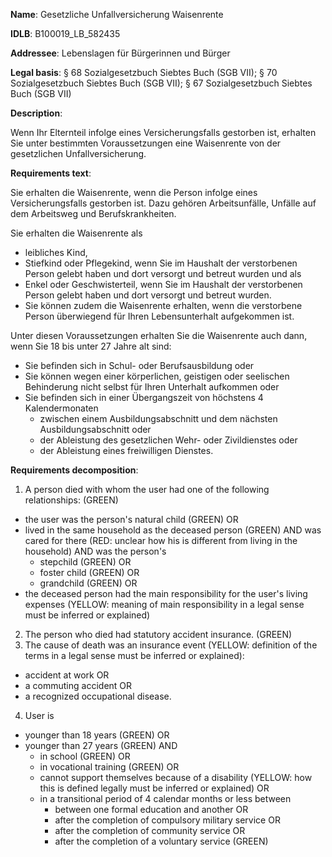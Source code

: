 <b>Name</b>: Gesetzliche Unfallversicherung Waisenrente

<b>IDLB</b>: B100019_LB_582435

<b>Addressee</b>: Lebenslagen für Bürgerinnen und Bürger

<b>Legal basis</b>: § 68 Sozialgesetzbuch Siebtes Buch (SGB VII); § 70 Sozialgesetzbuch Siebtes Buch (SGB VII); § 67 Sozialgesetzbuch Siebtes Buch (SGB VII)

<b>Description</b>: 

Wenn Ihr Elternteil infolge eines Versicherungsfalls gestorben ist, erhalten
Sie unter bestimmten Voraussetzungen eine Waisenrente von der gesetzlichen
Unfallversicherung.

<b>Requirements text</b>:

Sie erhalten die Waisenrente, wenn die Person infolge eines Versicherungsfalls
gestorben ist. Dazu gehören Arbeitsunfälle, Unfälle auf dem Arbeitsweg und
Berufskrankheiten.

Sie erhalten die Waisenrente als

  * leibliches Kind,
  * Stiefkind oder Pflegekind, wenn Sie im Haushalt der verstorbenen Person gelebt haben und dort versorgt und betreut wurden und als
  * Enkel oder Geschwisterteil, wenn Sie im Haushalt der verstorbenen Person gelebt haben und dort versorgt und betreut wurden.
  * Sie können zudem die Waisenrente erhalten, wenn die verstorbene Person überwiegend für Ihren Lebensunterhalt aufgekommen ist.

Unter diesen Voraussetzungen erhalten Sie die Waisenrente auch dann, wenn Sie
18 bis unter 27 Jahre alt sind:

  * Sie befinden sich in Schul- oder Berufsausbildung oder
  * Sie können wegen einer körperlichen, geistigen oder seelischen Behinderung nicht selbst für Ihren Unterhalt aufkommen oder
  * Sie befinden sich in einer Übergangszeit von höchstens 4 Kalendermonaten 
    * zwischen einem Ausbildungsabschnitt und dem nächsten Ausbildungsabschnitt oder
    * der Ableistung des gesetzlichen Wehr- oder Zivildienstes oder
    * der Ableistung eines freiwilligen Dienstes.

<b>Requirements decomposition</b>:

1. A person died with whom the user had one of the following relationships: (GREEN)
  - the user was the person's natural child (GREEN) OR
  - lived in the same household as the deceased person (GREEN) AND was cared for there (RED: unclear how his is different from living in the household) AND was the person's
    - stepchild (GREEN) OR 
    - foster child (GREEN) OR 
    - grandchild (GREEN) OR
  - the deceased person had the main responsibility for the user's living expenses (YELLOW: meaning of main responsibility in a legal sense must be inferred or explained)
2. The person who died had statutory accident insurance. (GREEN)
3. The cause of death was an insurance event (YELLOW: definition of the terms in a legal sense must be inferred or explained):
  - accident at work OR 
  - a commuting accident OR
  - a recognized occupational disease.
4. User is 
  - younger than 18 years (GREEN) OR
  - younger than 27 years (GREEN) AND
    - in school (GREEN) OR
    - in vocational training (GREEN) OR
    - cannot support themselves because of a disability (YELLOW: how this is defined legally must be inferred or explained) OR
    - in a transitional period of 4 calendar months or less between
      - between one formal education and another OR
      - after the completion of compulsory military service OR 
      - after the completion of community service OR
      - after the completion of a voluntary service
      (GREEN)